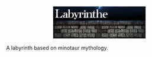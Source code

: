 <p align="center"> <img width="250" src="Assets/Img/capa.png"/></p>


A labyrinth based on minotaur mythology.

